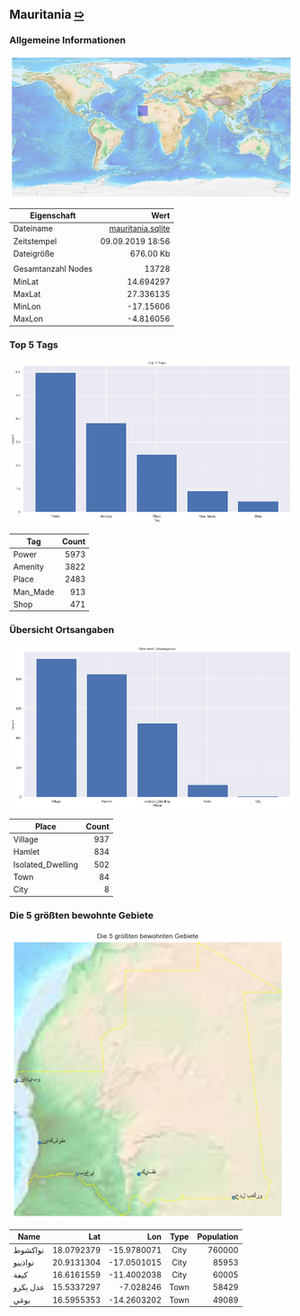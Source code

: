 ## Mauritania [&#10159;](mauritania.sqlite)

### Allgemeine Informationen

![Overview](./Images/mauritania_overview.png)

|Eigenschaft|Wert|
|-|-:|
Dateiname|[mauritania.sqlite](mauritania.sqlite)|
Zeitstempel|09.09.2019 18:56|
Dateigr&ouml;&szlig;e|676.00 Kb|
|||
Gesamtanzahl Nodes|13728|
|MinLat|14.694297|
|MaxLat|27.336135|
|MinLon|-17.15606|
|MaxLon|-4.816056|

### Top 5 Tags

![Tags](./Images/mauritania_tags.png)

|Tag|Count|
|-|-:|
|Power|5973|
|Amenity|3822|
|Place|2483|
|Man_Made|913|
|Shop|471|

### &Uuml;bersicht Ortsangaben

![Places](./Images/mauritania_places.png)

|Place|Count|
|-|-:|
|Village|937|
|Hamlet|834|
|Isolated_Dwelling|502|
|Town|84|
|City|8|

### Die 5 gr&ouml;&szlig;ten bewohnte Gebiete

![Places](./Images/mauritania_topplaces.png)

|Name|Lat|Lon|Type|Population|
|----|--:|--:|:--:|---------:|
|نواكشوط|18.0792379|-15.9780071|City|760000|
|نواذيبو|20.9131304|-17.0501015|City|85953|
|كيفة|16.6161559|-11.4002038|City|60005|
|عدل بكرو|15.5337297|-7.028246|Town|58429|
|بوغي|16.5955353|-14.2603202|Town|49089|
